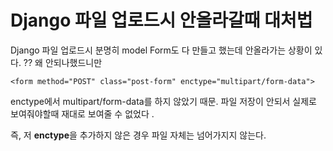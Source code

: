 # Django 파일 업로드시 안올라갈때 대처법

Django 파일 업로드시 분명히 model Form도 다 만들고 했는데 안올라가는 상황이 있다. ?? 왜 안되나했드니만

```markup
<form method="POST" class="post-form" enctype="multipart/form-data">
```

enctype에서 multipart/form-data를 하지 않았기 때문. 파일 저장이 안되서 실제로 보여줘야할때 재대로 보여줄 수 없었다 .

즉, 저 **enctype**을 추가하지 않은 경우 파일 자체는 넘어가지지 않는다.

